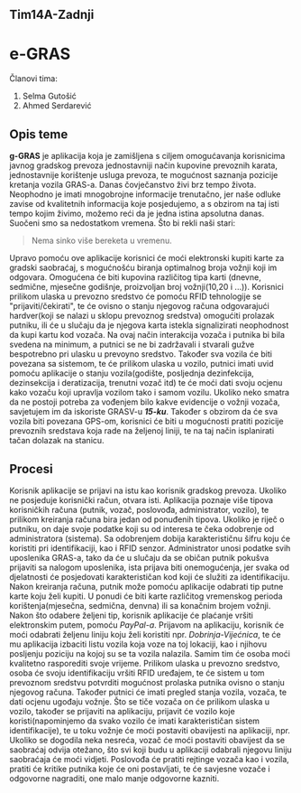 ## Tim14A-Zadnji

# **e-GRAS**

Članovi tima:
  1. Selma Gutošić
  2. Ahmed Serdarević

## Opis teme

**g-GRAS** je aplikacija koja je zamišljena s ciljem omogućavanja korisnicima javnog gradskog prevoza jednostavniji način kupovine prevoznih karata, jednostavnije korištenje usluga prevoza, te mogućnost saznanja pozicije kretanja vozila GRAS-a. Danas čovječanstvo živi brz tempo života. Neophodno je imati mnogobrojne informacije trenutačno, jer naše odluke zavise od kvalitetnih informacija koje posjedujemo, a s obzirom na taj isti tempo kojim živimo, možemo reći da je jedna istina apsolutna danas. Suočeni smo sa nedostatkom vremena. Što bi rekli naši stari: 
>Nema sinko više bereketa u vremenu.

Upravo pomoću ove aplikacije korisnici će moći elektronski kupiti karte za gradski saobraćaj, s mogućnošću biranja optimalnog broja vožnji koji im odgovara. Omogućena će biti kupovina različitog tipa karti (dnevne, sedmične, mjesečne godišnje, proizvoljan broj vožnji(10,20 i ...)). Korisnici prilikom ulaska u prevozno sredstvo će pomoću RFID tehnologije se "prijaviti/čekirati", te će ovisno o stanju njegovog računa odgovarajući hardver(koji se nalazi u sklopu prevoznog sredstva) omogućiti prolazak putniku, ili će u slučaju da je njegova karta istekla signalizirati neophodnost da kupi kartu kod vozača. Na ovaj način interakcija vozača i putnika bi bila svedena na minimum, a putnici se ne bi zadržavali i stvarali gužve bespotrebno pri ulasku u prevoyno sredstvo. Također sva vozila će biti povezana sa sistemom, te će prilikom ulaska u vozilo, putnici imati uvid pomoću aplikacije o stanju vozila(godište, posljednja dezinfekcija, dezinsekcija i deratizacija, trenutni vozač itd) te će moći dati svoju ocjenu kako vozaču koji upravlja vozilom tako i samom vozilu. Ukoliko neko smatra da ne postoji potreba za vođenjem bilo kakve evidencije o vožnji vozača, savjetujem im da iskoriste GRASV-u **_15-ku_**.
Također s obzirom da će sva vozila biti povezana GPS-om, korisnici će biti u mogućnosti pratiti pozicije prevoznih sredstava koja rade na željenoj liniji, te na taj način isplanirati tačan dolazak na stanicu. 

## Procesi

Korisnik aplikacije se prijavi na istu kao korisnik gradskog prevoza. Ukoliko ne posjeduje korisnički račun, otvara isti. Aplikacija poznaje više tipova korisničkih računa (putnik, vozač, poslovođa, administrator, vozilo), te prilikom kreiranja računa bira jedan od ponuđenih tipova. Ukoliko je riječ o putniku, on daje svoje podatke koji su od interesa te čeka odobrenje od administratora (sistema). Sa odobrenjem dobija karakterističnu šifru koju će koristiti pri identifikaciji, kao i RFID senzor. Administrator unosi podatke svih uposlenika GRAS-a, tako da će u slučaju da se običan putnik pokušva prijaviti sa nalogom uposlenika, ista prijava biti onemogućenja, jer svaka od djelatnosti će posjedovati karakterističan kod koji će služiti za identifikaciju. Nakon kreiranja računa, putnik može pomoću aplikacije odabrati tip putne karte koju želi kupiti. U ponudi će biti karte različitog vremenskog perioda korištenja(mjesečna, sedmična, denvna) ili sa konačnim brojem vožnji. Nakon što odabere željeni tip, korisnik aplikacije će plaćanje vršiti elektronskim putem, pomoću _PayPal-a_. Prijavom na aplikaciju, korisnik će moći odabrati željenu liniju koju želi koristiti npr. _Dobrinja-Vijećnica_, te će mu aplikacija izbaciti listu vozila koja voze na toj lokaciji, kao i njihovu posljenju poziciju na kojoj su se ta vozila nalazila. Samim tim će osoba moći kvalitetno rasporediti svoje vrijeme. Prilikom ulaska u prevozno sredstvo, osoba će svoju identifikaciju vršiti RFID uređajem, te će sistem u tom prevoznom sredstvu potvrditi mogućnost prolaska putnika ovisno o stanju njegovog računa. Također putnici će imati pregled stanja vozila, vozača, te dati ocjenu ugođaju vožnje. Što se tiče vozača on će prilikom ulaska u vozilo, također se prijaviti na aplikaciju, prijavit će vozilo koje koristi(napominjemo da svako vozilo će imati karakterističan sistem identifikacije), te u toku vožnje će moći postaviti obavijesti na aplikaciji, npr. Ukoliko se dogodila neka nesreća, vozač će moći postaviti obavijest da se saobraćaj odvija otežano, što svi koji budu u aplikaciji odabrali njegovu liniju saobraćaja će moći vidjeti. Poslovođa će pratiti rejtinge vozača kao i vozila, pratiti će kritike putnika koje će oni postavljati, te će savjesne vozače i odgovorne nagraditi, one malo manje odgovorne kazniti.
